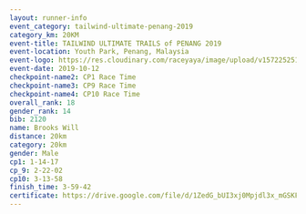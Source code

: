 ```yaml
---
layout: runner-info 
event_category: tailwind-ultimate-penang-2019 
category_km: 20KM 
event-title: TAILWIND ULTIMATE TRAILS of PENANG 2019 
event-location: Youth Park, Penang, Malaysia 
event-logo: https://res.cloudinary.com/raceyaya/image/upload/v1572252513/logo/utop-2019_h9tzys.jpg 
event-date: 2019-10-12 
checkpoint-name2: CP1 Race Time 
checkpoint-name3: CP9 Race Time 
checkpoint-name4: CP10 Race Time 
overall_rank: 18
gender_rank: 14
bib: 2120
name: Brooks Will
distance: 20km
category: 20km
gender: Male
cp1: 1-14-17
cp_9: 2-22-02
cp10: 3-13-58
finish_time: 3-59-42
certificate: https://drive.google.com/file/d/1ZedG_bUI3xj0Mpjdl3x_mGSKF6brVIcF/view?usp=sharing
---
```

